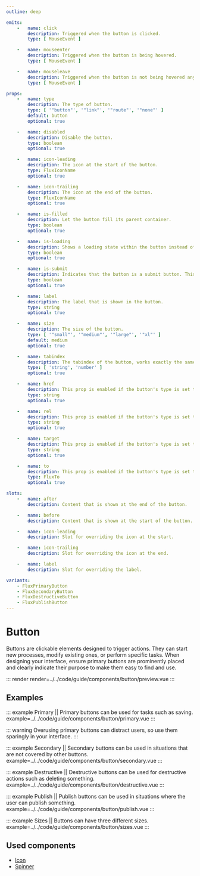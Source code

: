 ```yaml
---
outline: deep

emits:
    -   name: click
        description: Triggered when the button is clicked.
        type: [ MouseEvent ]

    -   name: mouseenter
        description: Triggered when the button is being hovered.
        type: [ MouseEvent ]

    -   name: mouseleave
        description: Triggered when the button is not being hovered anymore.
        type: [ MouseEvent ]

props:
    -   name: type
        description: The type of button.
        type: [ '"button"', '"link"', '"route"', '"none"' ]
        default: button
        optional: true

    -   name: disabled
        description: Disable the button.
        type: boolean
        optional: true

    -   name: icon-leading
        description: The icon at the start of the button.
        type: FluxIconName
        optional: true

    -   name: icon-trailing
        description: The icon at the end of the button.
        type: FluxIconName
        optional: true

    -   name: is-filled
        description: Let the button fill its parent container.
        type: boolean
        optional: true

    -   name: is-loading
        description: Shows a loading state within the button instead of the icon at the start.
        type: boolean
        optional: true

    -   name: is-submit
        description: Indicates that the button is a submit button. This will enable form submission.
        type: boolean
        optional: true

    -   name: label
        description: The label that is shown in the button.
        type: string
        optional: true

    -   name: size
        description: The size of the button.
        type: [ '"small"', '"medium"', '"large"', '"xl"' ]
        default: medium
        optional: true

    -   name: tabindex
        description: The tabindex of the button, works exactly the same as html.
        type: [ 'string', 'number' ]
        optional: true

    -   name: href
        description: This prop is enabled if the button's type is set to link. It's the same as the <a> HTML element.
        type: string
        optional: true

    -   name: rel
        description: This prop is enabled if the button's type is set to link. It's the same as the <a> HTML element.
        type: string
        optional: true

    -   name: target
        description: This prop is enabled if the button's type is set to link. It's the same as the <a> HTML element.
        type: string
        optional: true

    -   name: to
        description: This prop is enabled if the button's type is set to route. This integrates with Vue Router.
        type: FluxTo
        optional: true

slots:
    -   name: after
        description: Content that is shown at the end of the button.

    -   name: before
        description: Content that is shown at the start of the button.

    -   name: icon-leading
        description: Slot for overriding the icon at the start.

    -   name: icon-trailing
        description: Slot for overriding the icon at the end.

    -   name: label
        description: Slot for overriding the label.

variants:
    - FluxPrimaryButton
    - FluxSecondaryButton
    - FluxDestructiveButton
    - FluxPublishButton
---
```


# Button

Buttons are clickable elements designed to trigger actions. They can start new processes, modify existing ones, or perform specific tasks. When designing your interface, ensure primary buttons are prominently placed and clearly indicate their purpose to make them easy to find and use.

::: render
render=../../code/guide/components/button/preview.vue
:::

<FrontmatterDocs/>

## Examples

::: example Primary || Primary buttons can be used for tasks such as saving.
example=../../code/guide/components/button/primary.vue
:::

::: warning
Overusing primary buttons can distract users, so use them sparingly in your interface.
:::

::: example Secondary || Secondary buttons can be used in situations that are not covered by other buttons.
example=../../code/guide/components/button/secondary.vue
:::

::: example Destructive || Destructive buttons can be used for destructive actions such as deleting something.
example=../../code/guide/components/button/destructive.vue
:::

::: example Publish || Publish buttons can be used in situations where the user can publish something.
example=../../code/guide/components/button/publish.vue
:::

::: example Sizes || Buttons can have three different sizes.
example=../../code/guide/components/button/sizes.vue
:::

## Used components

- [Icon](./icon)
- [Spinner](./spinner)
